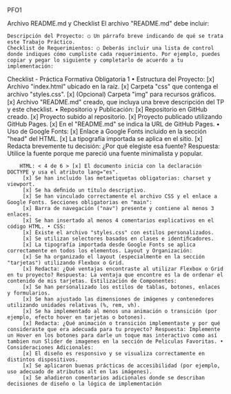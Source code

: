 PFO1

Archivo README.md y Checklist El archivo "README.md" debe incluir:

    Descripción del Proyecto: ○ Un párrafo breve indicando de qué se trata este Trabajo Práctico.
    Checklist de Requerimientos: ○ Deberás incluir una lista de control donde indiques cómo cumpliste cada requerimiento. Por ejemplo, puedes copiar y pegar lo siguiente y completarlo de acuerdo a tu implementación:

Checklist - Práctica Formativa Obligatoria 1 • Estructura del Proyecto: [x] Archivo "index.html" ubicado en la raíz. [x] Carpeta "css" que contenga el archivo "styles.css". [x] (Opcional) Carpeta "img" para recursos gráﬁcos. [x] Archivo "README.md" creado, que incluya una breve descripción del TP y este checklist. • Repositorio y Publicación: [x] Repositorio en GitHub creado. [x] Proyecto subido al repositorio. [x] Proyecto publicado utilizando GitHub Pages. [x] En el "README.md" se indica la URL de GitHub Pages. • Uso de Google Fonts: [x] Enlace a Google Fonts incluido en la sección "head" del HTML. [x] La tipografía importada se aplica en el sitio. [x] Redacta brevemente tu decisión: ¿Por qué elegiste esa fuente? Respuesta: Utilice la fuente porque me pareció una fuente minimalista y popular.

        HTML: < 4 de 6 > [x] El documento inicia con la declaración DOCTYPE y usa el atributo lang="es".
         [x] Se han incluido las metaetiquetas obligatorias: charset y viewport. 
         [x] Se ha deﬁnido un título descriptivo. 
         [x] Se han vinculado correctamente el archivo CSS y el enlace a Google Fonts. Secciones obligatorias en "main": 
         [x] Barra de navegación ("nav") presente y contiene al menos 3 enlaces. 
         [x] Se han insertado al menos 4 comentarios explicativos en el código HTML. • CSS:
         [x] Existe el archivo "styles.css" con estilos personalizados. 
         [x] Se utilizan selectores basados en clases e identiﬁcadores. 
         [x] La tipografía importada desde Google Fonts se aplica correctamente en todos los elementos. Layout y Organización: 
         [x] Se ha organizado el layout (especialmente en la sección "tarjetas") utilizando Flexbox o Grid. 
         [x] Redacta: ¿Qué ventajas encontraste al utilizar Flexbox o Grid en tu proyecto? Respuesta: La ventaja que encontre es la de ordenar el contenido de mis tarjetas. Estilización de Componentes: 
         [x] Se han personalizado los estilos de tablas, botones, enlaces y formularios. 
         [x] Se han ajustado las dimensiones de imágenes y contenedores utilizando unidades relativas (%, rem, vh). 
         [x] Se ha implementado al menos una animación o transición (por ejemplo, efecto hover en tarjetas o botones). 
         [x] Redacta: ¿Qué animación o transición implementaste y por qué consideraste que era adecuada para tu proyecto? Respuesta: Implemente un Hover en los botones para darle un toque mas interactivo como así tambien nun Slider de imagenes en la sección de Peliculas Favoritas. • Consideraciones Adicionales: 
         [x] El diseño es responsivo y se visualiza correctamente en distintos dispositivos. 
         [x] Se aplicaron buenas prácticas de accesibilidad (por ejemplo, uso adecuado de atributos alt en las imágenes). 
         [x] Se añadieron comentarios adicionales donde se describan decisiones de diseño o la lógica de implementación

